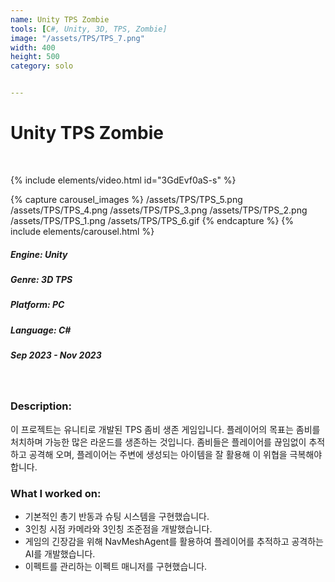 ```yaml
---
name: Unity TPS Zombie
tools: [C#, Unity, 3D, TPS, Zombie]
image: "/assets/TPS/TPS_7.png"
width: 400
height: 500
category: solo


---
```

# Unity TPS Zombie
<br>

{% include elements/video.html id="3GdEvf0aS-s" %}

{% capture carousel_images %}
/assets/TPS/TPS_5.png
/assets/TPS/TPS_4.png
/assets/TPS/TPS_3.png
/assets/TPS/TPS_2.png
/assets/TPS/TPS_1.png
/assets/TPS/TPS_6.gif
{% endcapture %}
{% include elements/carousel.html %}

##### Engine: Unity
##### Genre: 3D TPS 
##### Platform: PC
##### Language: C# 
##### Sep 2023 - Nov 2023

<br/>

### Description:
이 프로젝트는 유니티로 개발된 TPS 좀비 생존 게임입니다. 플레이어의 목표는 좀비를 처치하며 가능한 많은 라운드를 생존하는 것입니다. 좀비들은 플레이어를 끊임없이 추적하고 공격해 오며, 플레이어는 주변에 생성되는 아이템을 잘 활용해 이 위협을 극복해야 합니다.

### What I worked on:
- 기본적인 총기 반동과 슈팅 시스템을 구현했습니다.
- 3인칭 시점 카메라와 3인칭 조준점을 개발했습니다.
- 게임의 긴장감을 위해 NavMeshAgent를 활용하여 플레이어를 추적하고 공격하는 AI를 개발했습니다. 
- 이펙트를 관리하는 이펙트 매니저를 구현했습니다.